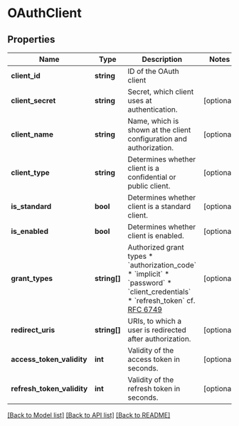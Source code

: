 # OAuthClient

## Properties
Name | Type | Description | Notes
------------ | ------------- | ------------- | -------------
**client_id** | **string** | ID of the OAuth client | 
**client_secret** | **string** | Secret, which client uses at authentication. | [optional] 
**client_name** | **string** | Name, which is shown at the client configuration and authorization. | [optional] 
**client_type** | **string** | Determines whether client is a confidential or public client. | [optional] 
**is_standard** | **bool** | Determines whether client is a standard client. | [optional] 
**is_enabled** | **bool** | Determines whether client is enabled. | [optional] 
**grant_types** | **string[]** | Authorized grant types * &#x60;authorization_code&#x60; * &#x60;implicit&#x60; * &#x60;password&#x60; * &#x60;client_credentials&#x60; * &#x60;refresh_token&#x60;  cf. [RFC 6749](https://tools.ietf.org/html/rfc6749) | [optional] 
**redirect_uris** | **string[]** | URIs, to which a user is redirected after authorization. | [optional] 
**access_token_validity** | **int** | Validity of the access token in seconds. | [optional] 
**refresh_token_validity** | **int** | Validity of the refresh token in seconds. | [optional] 

[[Back to Model list]](../README.md#documentation-for-models) [[Back to API list]](../README.md#documentation-for-api-endpoints) [[Back to README]](../README.md)


